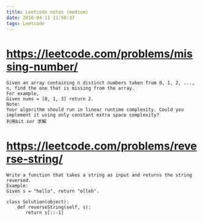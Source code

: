 ```yaml
---
title: Leetcode notes (medium)
date: 2016-04-11 11:50:37
tags: Leetcode
---
```


# https://leetcode.com/problems/missing-number/

    Given an array containing n distinct numbers taken from 0, 1, 2, ..., n, find the one that is missing from the array.
    For example,
    Given nums = [0, 1, 3] return 2.
    Note:
    Your algorithm should run in linear runtime complexity. Could you implement it using only constant extra space complexity?
    利用bit xor 求解


# https://leetcode.com/problems/reverse-string/

    Write a function that takes a string as input and returns the string reversed.
    Example:
    Given s = "hello", return "olleh".

    class Solution(object):
        def reverseString(self, s):
           return s[::-1]